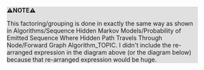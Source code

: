 <div style="margin:2em; background-color: #e0e0e0;">

<strong>⚠️NOTE️️️⚠️</strong>

This factoring/grouping is done in exactly the same way as shown in Algorithms/Sequence Hidden Markov Models/Probability of Emitted Sequence Where Hidden Path Travels Through Node/Forward Graph Algorithm_TOPIC. I didn't include the re-arranged expression in the diagram above (or the diagram below) because that re-arranged expression would be huge.
</div>

